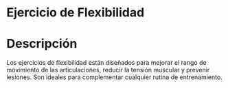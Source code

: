 # Ejercicio de Flexibilidad

# Descripción
Los ejercicios de flexibilidad están diseñados para mejorar el rango de movimiento de las articulaciones, reducir la tensión muscular y prevenir lesiones. Son ideales para complementar cualquier rutina de entrenamiento.